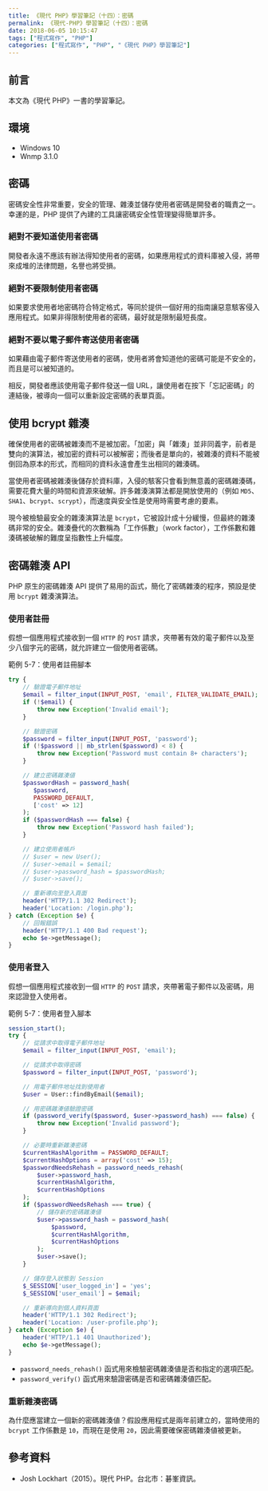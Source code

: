 ```yaml
---
title: 《現代 PHP》學習筆記（十四）：密碼
permalink: 《現代-PHP》學習筆記（十四）：密碼
date: 2018-06-05 10:15:47
tags: ["程式寫作", "PHP"]
categories: ["程式寫作", "PHP", "《現代 PHP》學習筆記"]
---
```


## 前言

本文為《現代 PHP》一書的學習筆記。

## 環境

- Windows 10
- Wnmp 3.1.0

## 密碼

密碼安全性非常重要，安全的管理、雜湊並儲存使用者密碼是開發者的職責之一。幸運的是，PHP 提供了內建的工具讓密碼安全性管理變得簡單許多。

### 絕對不要知道使用者密碼

開發者永遠不應該有辦法得知使用者的密碼，如果應用程式的資料庫被入侵，將帶來成堆的法律問題，名譽也將受損。

### 絕對不要限制使用者密碼

如果要求使用者地密碼符合特定格式，等同於提供一個好用的指南讓惡意駭客侵入應用程式。如果非得限制使用者的密碼，最好就是限制最短長度。

### 絕對不要以電子郵件寄送使用者密碼

如果藉由電子郵件寄送使用者的密碼，使用者將會知道他的密碼可能是不安全的，而且是可以被知道的。

相反，開發者應該使用電子郵件發送一個 URL，讓使用者在按下「忘記密碼」的連結後，被導向一個可以重新設定密碼的表單頁面。

## 使用 bcrypt 雜湊

確保使用者的密碼被雜湊而不是被加密。「加密」與「雜湊」並非同義字，前者是雙向的演算法，被加密的資料可以被解密；而後者是單向的，被雜湊的資料不能被倒回為原本的形式，而相同的資料永遠會產生出相同的雜湊碼。

當使用者密碼被雜湊後儲存於資料庫，入侵的駭客只會看到無意義的密碼雜湊碼，需要花費大量的時間和資源來破解。許多雜湊演算法都是開放使用的（例如 `MD5`、`SHA1`、`bcrypt`、`scrypt`），而速度與安全性是使用時需要考慮的要素。

現今被檢驗最安全的雜湊演算法是 `bcrypt`，它被設計成十分緩慢，但最終的雜湊碼非常的安全。雜湊疊代的次數稱為「工作係數」（work factor），工作係數和雜湊碼被破解的難度呈指數性上升幅度。

## 密碼雜湊 API

PHP 原生的密碼雜湊 API 提供了易用的函式，簡化了密碼雜湊的程序，預設是使用 `bcrypt` 雜湊演算法。

### 使用者註冊

假想一個應用程式接收到一個 `HTTP` 的 `POST` 請求，夾帶著有效的電子郵件以及至少八個字元的密碼，就允許建立一個使用者密碼。

範例 5-7：使用者註冊腳本

```PHP
try {
    // 驗證電子郵件地址
    $email = filter_input(INPUT_POST, 'email', FILTER_VALIDATE_EMAIL);
    if (!$email) {
        throw new Exception('Invalid email');
    }

    // 驗證密碼
    $password = filter_input(INPUT_POST, 'password');
    if (!$password || mb_strlen($password) < 8) {
        throw new Exception('Password must contain 8+ characters');
    }

    // 建立密碼雜湊値
    $passwordHash = password_hash(
       $password,
       PASSWORD_DEFAULT,
       ['cost' => 12]
    );
    if ($passwordHash === false) {
        throw new Exception('Password hash failed');
    }

    // 建立使用者帳戶
    // $user = new User();
    // $user->email = $email;
    // $user->password_hash = $passwordHash;
    // $user->save();

    // 重新導向至登入頁面
    header('HTTP/1.1 302 Redirect');
    header('Location: /login.php');
} catch (Exception $e) {
    // 回報錯誤
    header('HTTP/1.1 400 Bad request');
    echo $e->getMessage();
}
```

### 使用者登入

假想一個應用程式接收到一個 `HTTP` 的 `POST` 請求，夾帶著電子郵件以及密碼，用來認證登入使用者。

範例 5-7：使用者登入腳本

```PHP
session_start();
try {
    // 從請求中取得電子郵件地址
    $email = filter_input(INPUT_POST, 'email');

    // 從請求中取得密碼
    $password = filter_input(INPUT_POST, 'password');

    // 用電子郵件地址找到使用者
    $user = User::findByEmail($email);

    // 用密碼雜湊値驗證密碼
    if (password_verify($password, $user->password_hash) === false) {
        throw new Exception('Invalid password');
    }

    // 必要時重新雜湊密碼
    $currentHashAlgorithm = PASSWORD_DEFAULT;
    $currentHashOptions = array('cost' => 15);
    $passwordNeedsRehash = password_needs_rehash(
        $user->password_hash,
        $currentHashAlgorithm,
        $currentHashOptions
    );
    if ($passwordNeedsRehash === true) {
        // 儲存新的密碼雜湊値
        $user->password_hash = password_hash(
            $password,
            $currentHashAlgorithm,
            $currentHashOptions
        );
        $user->save();
    }

    // 儲存登入狀態到 Session
    $_SESSION['user_logged_in'] = 'yes';
    $_SESSION['user_email'] = $email;

    // 重新導向到個人資料頁面
    header('HTTP/1.1 302 Redirect');
    header('Location: /user-profile.php');
} catch (Exception $e) {
    header('HTTP/1.1 401 Unauthorized');
    echo $e->getMessage();
}
```

- `password_needs_rehash()` 函式用來檢驗密碼雜湊値是否和指定的選項匹配。
- `password_verify()` 函式用來驗證密碼是否和密碼雜湊値匹配。

### 重新雜湊密碼

為什麼應當建立一個新的密碼雜湊値？假設應用程式是兩年前建立的，當時使用的 `bcrypt` 工作係數是 `10`，而現在是使用 `20`，因此需要確保密碼雜湊値被更新。

## 參考資料

- Josh Lockhart（2015）。現代 PHP。台北市：碁峯資訊。
